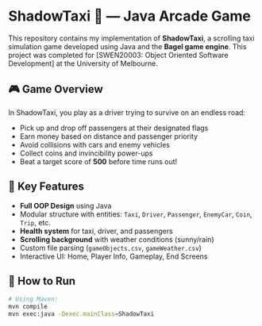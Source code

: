 # ShadowTaxi 🚖 — Java Arcade Game

This repository contains my implementation of **ShadowTaxi**, a scrolling taxi simulation game developed using Java and the **Bagel game engine**. This project was completed for [SWEN20003: Object Oriented Software Development] at the University of Melbourne.

## 🎮 Game Overview

In ShadowTaxi, you play as a driver trying to survive on an endless road:

- Pick up and drop off passengers at their designated flags
- Earn money based on distance and passenger priority
- Avoid collisions with cars and enemy vehicles
- Collect coins and invincibility power-ups
- Beat a target score of **500** before time runs out!

## 🧱 Key Features

- **Full OOP Design** using Java
- Modular structure with entities: `Taxi`, `Driver`, `Passenger`, `EnemyCar`, `Coin`, `Trip`, etc.
- **Health system** for taxi, driver, and passengers
- **Scrolling background** with weather conditions (sunny/rain)
- Custom file parsing (`gameObjects.csv`, `gameWeather.csv`)
- Interactive UI: Home, Player Info, Gameplay, End Screens

## 🚀 How to Run

```bash
# Using Maven:
mvn compile
mvn exec:java -Dexec.mainClass=ShadowTaxi
